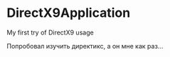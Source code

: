 # DirectX9Application
My first try of DirectX9 usage

Попробовал изучить директикс, а он мне как раз...
